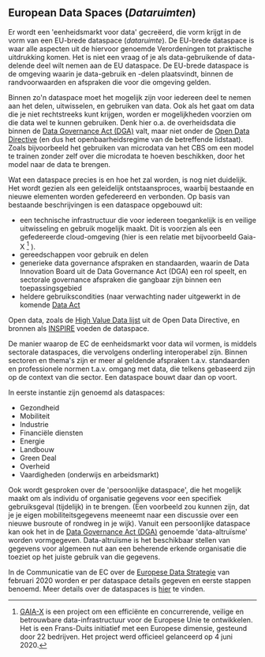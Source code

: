 ## European Data Spaces (*Dataruimten*)

Er wordt een 'eenheidsmarkt voor data' gecreëerd, die vorm krijgt in de vorm van een EU-brede dataspace (*dataruimte*). De EU-brede dataspace is waar alle aspecten uit de hiervoor genoemde Verordeningen tot praktische uitdrukking komen. Het is niet een vraag of je als data-gebruikende of data-delende deel wilt nemen aan de EU dataspace. De EU-brede dataspace is de omgeving waarin je data-gebruik en -delen plaatsvindt, binnen de randvoorwaarden en afspraken die voor die omgeving gelden.

Binnen zo'n dataspace moet het mogelijk zijn voor iedereen deel te nemen aan het delen, uitwisselen, en gebruiken van data. Ook als het gaat om data die je niet rechtstreeks kunt krijgen, worden er mogelijkheden voorzien om die data wel te kunnen gebruiken. Denk hier o.a. de overheidsdata die binnen de [Data Governance Act (DGA)](#data-governance-act) valt, maar niet onder de [Open Data Directive](#open-data-directive) (en dus het openbaarheidsregime van de betreffende lidstaat). Zoals bijvoorbeeld het gebruiken van microdata van het CBS om een model te trainen zonder zelf over die microdata te hoeven beschikken, door het model naar de data te brengen.

Wat een dataspace precies is en hoe het zal worden, is nog niet duidelijk. Het wordt gezien als een geleidelijk ontstaansproces, waarbij bestaande en nieuwe elementen worden gefedereerd en verbonden. Op basis van bestaande beschrijvingen is een dataspace opgebouwd uit:
* een technische infrastructuur die voor iedereen toegankelijk is en veilige uitwisseling en gebruik mogelijk maakt. Dit is voorzien als een gefedereerde cloud-omgeving (hier is een relatie met bijvoorbeeld Gaia-X [^1] ). 
* gereedschappen voor gebruik en delen
* generieke data governance afspraken en standaarden, waarin de Data Innovation Board uit de Data Governance Act (DGA) een rol speelt, en sectorale governance afspraken die gangbaar zijn binnen een toepassingsgebied
* heldere gebruikscondities (naar verwachting nader uitgewerkt in de komende [Data Act](#data-act)

Open data, zoals de [High Value Data lijst](#high-value-data-lijst) uit de Open Data Directive, en bronnen als [INSPIRE](#inspire-richtlijn) voeden de dataspace.

De manier waarop de EC de eenheidsmarkt voor data wil vormen, is middels sectorale dataspaces, die vervolgens onderling interoperabel zijn. 
Binnen sectoren en thema's zijn er meer al geldende afspraken t.a.v. standaarden en professionele normen t.a.v. omgang met data, die telkens gebaseerd zijn op de context van die sector. Een dataspace bouwt daar dan op voort.

In eerste instantie zijn genoemd als dataspaces:

* Gezondheid
* Mobiliteit
* Industrie
* Financiële diensten
* Energie
* Landbouw
* Green Deal
* Overheid
* Vaardigheden (onderwijs en arbeidsmarkt)

Ook wordt gesproken over de 'persoonlijke dataspace', die het mogelijk maakt om als individu of organisatie gegevens voor een specifiek gebruiksgeval (tijdelijk) in te brengen. (Een voorbeeld zou kunnen zijn, dat je je eigen mobiliteitsgegevens meeneemt naar een discussie over een nieuwe busroute of rondweg in je wijk). Vanuit een persoonlijke dataspace kan ook het in de [Data Governance Act (DGA)](#data-governance-act) genoemde 'data-altruïsme' worden vormgegeven. Data-altruïsme is het beschikbaar stellen van gegevens voor algemeen nut aan een beherende erkende organisatie die toeziet op het juiste gebruik van die gegevens. 

In de Communicatie van de EC over de [Europese Data Strategie](#europese-data-strategie) van februari 2020 worden er per dataspace details gegeven en eerste stappen benoemd. Meer details over de dataspaces is <a href="/dsindex.html">hier</a> te vinden.

[^1]: [GAIA-X]((https://www.gaia-x.eu/)) is een project om een efficiënte en concurrerende, veilige en betrouwbare data-infrastructuur voor de Europese Unie te ontwikkelen. Het is een Frans-Duits initiatief met een Europese dimensie, gesteund door 22 bedrijven. Het project werd officieel gelanceerd op 4 juni 2020.
